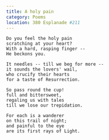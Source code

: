 ```yaml
---
title: A holy pain
category: Poems
location: 380 Esplanade #211
---
```


    Do you feel the holy pain
    scratching at your heart?
    With a hard, rasping finger --
    He beckons you.

    It needles -- till we beg for more --
    it sounds the lovers' wail,
    who crucify their hearts
    for a taste of Resurrection.

    So pass round the cup!
    full and bittersweet,
    regaling us with tales
    till we lose our trepidation.

    For each is a wanderer
    on this trail of night;
    and painful to the eye
    are its first rays of Light.


